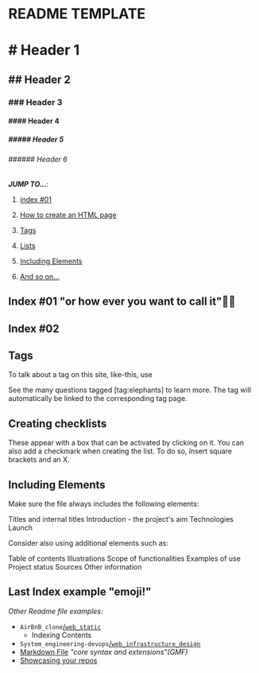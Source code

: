 README TEMPLATE
=================

# # Header 1
## ## Header 2
### ### Header 3
#### #### Header 4
##### ##### Header 5
###### ###### Header 6

***JUMP TO...***:

1. [index #01](#reference1)

2. [How to create an HTML page](#reference_2)

3. [Tags](#tag_index)

4. [Lists](#checklists)

5. [Including Elements](#elements)

6. [And so on...](#last_one)


Index #01 "or how ever you want to call it"🤌🏽 <a name="reference1"></a>
-------------
Index #02  <a name="reference_2"></a>
-------------
Tags <a name="tag_index"></a>
------
To talk about a tag on this site, like-this, use

See the many questions tagged [tag:elephants] to learn more.
The tag will automatically be linked to the corresponding tag page.

Creating checklists <a name="checklists"></a>
-------
<p>
These appear with a box that can be activated by clicking on it. You can also add a checkmark when creating the list. To do so, insert square brackets and an X.

</p>

Including Elements <a name="elements"></a>
-----
<p>
Make sure the file always includes the following elements:

Titles and internal titles
Introduction - the project's aim
Technologies
Launch

Consider also using additional elements such as: 

Table of contents
Illustrations
Scope of functionalities 
Examples of use
Project status 
Sources
Other information
</p>

Last Index example "emoji!" <a name="last_one"></a>
-------------


*Other Readme file examples:*

* `AirBnB_clone`[/`web_static`](https://github.com/Johanne101/AirBnB_clone/blob/main/web_static/README.md)
  - Indexing Contents
* `System_engineering-devops`[/`web_infrastructure_design`](https://github.com/Johanne101/holberton-system_engineering-devops/blob/main/0x09-web_infrastructure_design/README.md)
* [Markdown File](https://github.com/emn178/markdown/blob/master/README.md#markdown) *"core syntax and extensions"(GMF)*
* [Showcasing your repos](https://github.com/alexandramartinez)
